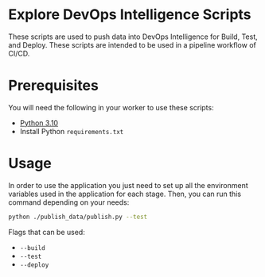 # Explore DevOps Intelligence Scripts

These scripts are used to push data into DevOps Intelligence for Build, Test, and Deploy. These scripts are intended to be used in a pipeline workflow of CI/CD.

# Prerequisites

You will need the following in your worker to use these scripts:

- [Python 3.10](https://www.python.org/)
- Install Python `requirements.txt`

# Usage

In order to use the application you just need to set up all the environment variables used in the application for each stage. Then, you can run this command depending on your needs:

```bash
python ./publish_data/publish.py --test
```

Flags that can be used:
- `--build`
- `--test`
- `--deploy`

